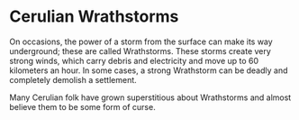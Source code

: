 # Cerulian Wrathstorms

On occasions, the power of a storm from the surface can make its way underground; these are called Wrathstorms. These storms create very strong winds, which carry debris and electricity and move up to 60 kilometers an hour. In some cases, a strong Wrathstorm can be deadly and completely demolish a settlement. 

Many Cerulian folk have grown superstitious about Wrathstorms and almost believe them to be some form of curse.